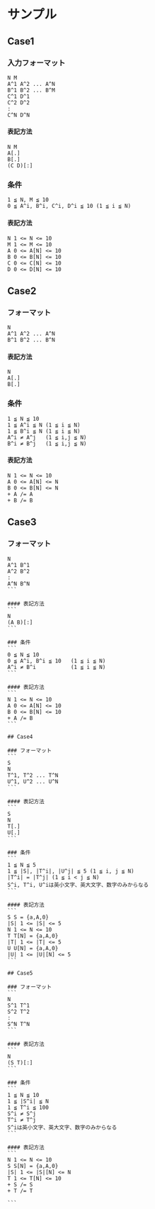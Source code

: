 # サンプル

## Case1

### 入力フォーマット
```
N M
A^1 A^2 ... A^N
B^1 B^2 ... B^M
C^1 D^1
C^2 D^2
:
C^N D^N
```

#### 表記方法
```
N M
A[.]
B[.]
(C D)[:]
```

### 条件
```
1 ≦ N, M ≦ 10
0 ≦ A^i, B^i, C^i, D^i ≦ 10 (1 ≦ i ≦ N)
```

#### 表記方法
```
N 1 <= N <= 10
M 1 <= M <= 10
A 0 <= A[N] <= 10
B 0 <= B[N] <= 10
C 0 <= C[N] <= 10
D 0 <= D[N] <= 10
```

## Case2

### フォーマット
```
N
A^1 A^2 ... A^N
B^1 B^2 ... B^N
```

#### 表記方法

```
N
A[.]
B[.]
```

### 条件
```
1 ≦ N ≦ 10
1 ≦ A^i ≦ N (1 ≦ i ≦ N)
1 ≦ B^i ≦ N (1 ≦ i ≦ N)
A^i ≠ A^j   (1 ≦ i,j ≦ N)
B^i ≠ B^j   (1 ≦ i,j ≦ N)
```

#### 表記方法
```
N 1 <= N <= 10
A 0 <= A[N] <= N
B 0 <= B[N] <= N
+ A /= A
+ B /= B
```


## Case3

### フォーマット
````
N
A^1 B^1
A^2 B^2
:
A^N B^N
```

#### 表記方法
```
N
(A B)[:]
```

### 条件
```
0 ≦ N ≦ 10
0 ≦ A^i, B^i ≦ 10   (1 ≦ i ≦ N)
A^i ≠ B^i           (1 ≦ i ≦ N)
```

#### 表記方法
```
N 1 <= N <= 10
A 0 <= A[N] <= 10
B 0 <= B[N] <= 10
+ A /= B
```

## Case4

### フォーマット
```
S
N
T^1, T^2 ... T^N
U^1, U^2 ... U^N
```

#### 表記方法
```
S
N
T[.]
U[.]
```

### 条件
```
1 ≦ N ≦ 5
1 ≦ |S|, |T^i|, |U^j| ≦ 5 (1 ≦ i, j ≦ N)
|T^i| = |T^j| (1 ≦ i < j ≦ N)
S^i, T^i, U^iは英小文字、英大文字、数字のみからなる
```

#### 表記方法
```
S S = {a,A,0}
|S| 1 <= |S| <= 5
N 1 <= N <= 10
T T[N] = {a,A,0}
|T| 1 <= |T| <= 5
U U[N] = {a,A,0}
|U| 1 <= |U|[N] <= 5
```

## Case5

### フォーマット
```
N
S^1 T^1
S^2 T^2
:
S^N T^N
```

#### 表記方法
```
N
(S T)[:]
```

### 条件
```
1 ≦ N ≦ 10
1 ≦ |S^i| ≦ N
1 ≦ T^i ≦ 100
S^i ≠ S^j
T^i ≠ T^j
S^iは英小文字、英大文字、数字のみからなる
```

#### 表記方法
```
N 1 <= N <= 10
S S[N] = {a,A,0}
|S| 1 <= |S|[N] <= N
T 1 <= T[N] <= 10
+ S /= S
+ T /= T

```